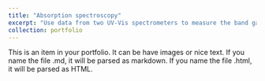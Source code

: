 ```yaml
---
title: "Absorption spectroscopy"
excerpt: "Use data from two UV-Vis spectrometers to measure the band gaps of semiconductor thin films<br/><img src='/images/500x300.png'>"
collection: portfolio
---
```


This is an item in your portfolio. It can be have images or nice text. If you name the file .md, it will be parsed as markdown. If you name the file .html, it will be parsed as HTML. 
